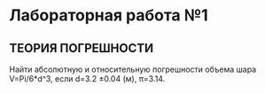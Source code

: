 # Лабораторная работа №1

## ТЕОРИЯ ПОГРЕШНОСТИ

Найти абсолютную и относительную погрешности объема шара V=Pi/6*d^3, если d=3.2 ±0.04 (м), π=3.14. 